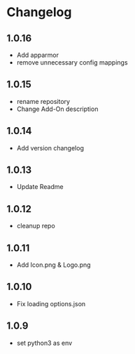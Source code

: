 # Changelog

## 1.0.16

- Add apparmor
- remove unnecessary config mappings

## 1.0.15

- rename repository
- Change Add-On description

## 1.0.14

- Add version changelog

## 1.0.13

- Update Readme

## 1.0.12

- cleanup repo

## 1.0.11

- Add Icon.png & Logo.png

## 1.0.10

- Fix loading options.json

## 1.0.9

- set python3 as env
